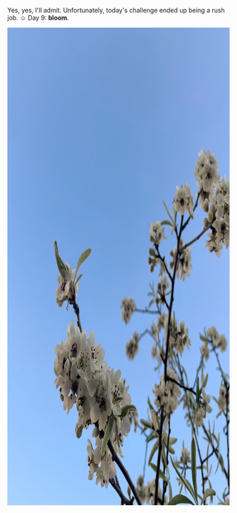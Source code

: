---
---

Yes, yes, I'll admit. Unfortunately, today's challenge ended up being a rush job. ☺️ Day 9: **bloom**.

<img src="/images/bloom.jpg" alt="White flowers on a young tree blooming against a light blue sky. " width="1080" height="1080" />
